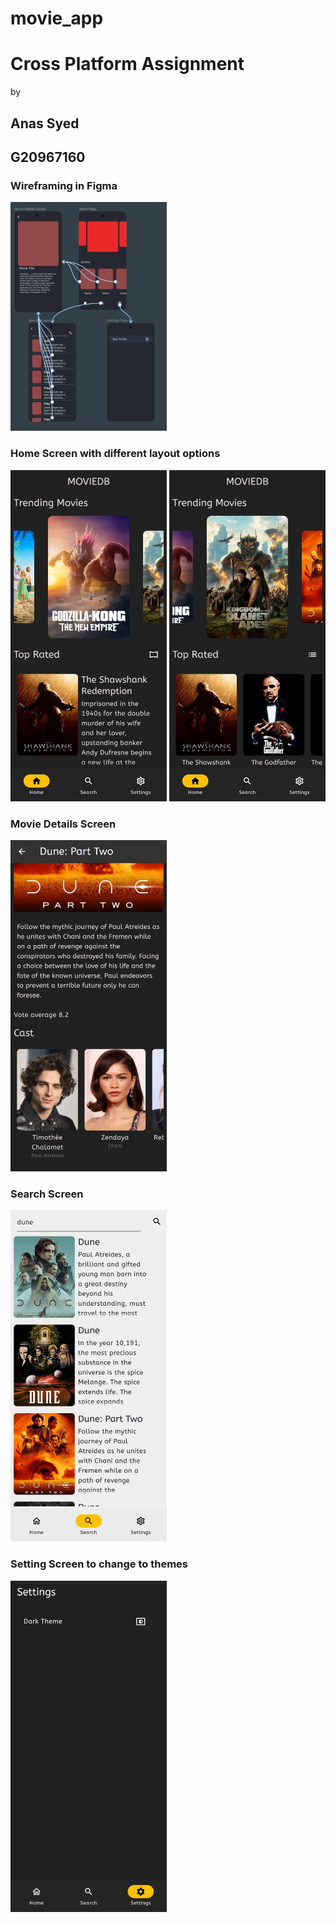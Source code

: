 # movie_app
# Cross Platform Assignment
by
## Anas Syed
## G20967160

### Wireframing in Figma
<img alt="Wireframing in Figma" src="./screenshots/image.png" width="250px" />

### Home Screen with different layout options
<img alt="Home Screen" src="./screenshots/home_page.jpg" width="250px" />
<img alt="Home screen horizontal layout" src="./screenshots/home_page_horizontalList.jpg" width="250px" />

### Movie Details Screen
<img alt="Movie Details Screen" src="./screenshots/movie_deatil_page.jpg" width="250px" />

### Search Screen
<img alt="Search Screen" src="./screenshots/search_page.jpg" width="250px" />

### Setting Screen to change to themes
<img alt="Setting Screen to change to themes" src="./screenshots/settings_page.jpg" width="250px" />
